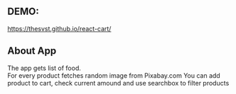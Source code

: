 ## DEMO: 
https://thesvst.github.io/react-cart/
<br>
## About App
The app gets list of food. 
<br>
For every product fetches random image from Pixabay.com
You can add product to cart, check current amound and use searchbox to filter products

